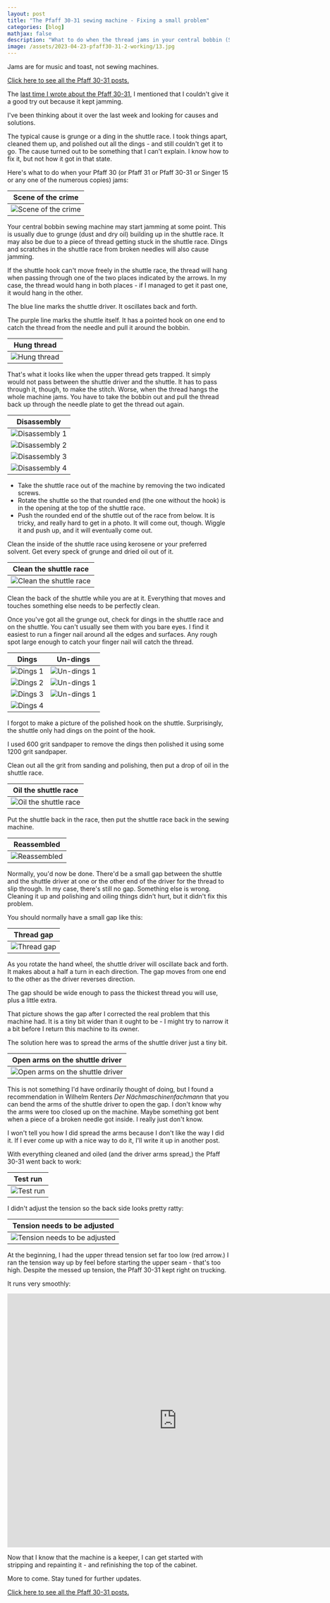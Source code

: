 ```yaml
---
layout: post
title: "The Pfaff 30-31 sewing machine - Fixing a small problem"
categories: [blog]
mathjax: false
description: "What to do when the thread jams in your central bobbin (Singer 15 or Pfaff 30 or 31) sewing machine."
image: /assets/2023-04-23-pfaff30-31-2-working/13.jpg
---
```

Jams are for music and toast, not sewing machines.

[Click here to see all the Pfaff 30-31 posts.](pfaff30-31-toc) 

The [last time I wrote about the Pfaff 30-31,](pfaff30-31-1) I mentioned that I couldn't give it a good try out because it kept jamming.

I've been thinking about it over the last week and looking for causes and solutions.

The typical cause is grunge or a ding in the shuttle race.  I took things apart, cleaned them up, and polished out all the dings - and still couldn't get it to go.  The cause turned out to be something that I can't explain.  I know how to fix it, but not how it got in that state.

Here's what to do when your Pfaff 30 (or Pfaff 31 or Pfaff 30-31 or Singer 15 or any one of the numerous copies) jams:

|Scene of the crime|
|-------------------|
|![Scene of the crime](/assets/2023-04-23-pfaff30-31-2-working/1.jpg)|

Your central bobbin sewing machine may start jamming at some point.  This is usually due to grunge (dust and dry oil) building up in the shuttle race.  It may also be due to a piece of thread getting stuck in the shuttle race.  Dings and scratches in the shuttle race from broken needles will also cause jamming.

If the shuttle hook can't move freely in the shuttle race, the thread will hang when passing through one of the two places indicated by the arrows.  In my case, the thread would hang in both places - if I managed to get it past one, it would hang in the other.

The blue line marks the shuttle driver.  It oscillates back and forth.

The purple line marks the shuttle itself.  It has a pointed hook on one end to catch the thread from the needle and pull it around the bobbin.


|Hung thread|
|-----------|
|![Hung thread](/assets/2023-04-23-pfaff30-31-2-working/2.jpg)|

That's what it looks like when the upper thread gets trapped.  It simply would not pass between the shuttle driver and the shuttle.  It has to pass through it, though, to make the stitch.  Worse, when the thread hangs the whole machine jams.  You have to take the bobbin out and pull the thread back up through the needle plate to get the thread out again.

|Disassembly|
|-----------|
|![Disassembly 1](/assets/2023-04-23-pfaff30-31-2-working/3.jpg)|
|![Disassembly 2](/assets/2023-04-23-pfaff30-31-2-working/4.jpg)|
|![Disassembly 3](/assets/2023-04-23-pfaff30-31-2-working/4A.jpg)|
|![Disassembly 4](/assets/2023-04-23-pfaff30-31-2-working/4B.jpg)|

 - Take the shuttle race out of the machine by removing the two indicated screws.  
 - Rotate the shuttle so the that rounded end (the one without the hook) is in the opening at the top of the shuttle race.
 - Push the rounded end of the shuttle out of the race from below.  It is tricky, and really hard to get in a photo.  It will come out, though. Wiggle it and push up, and it will eventually come out.
 
 Clean the inside of the shuttle race using kerosene or your preferred solvent.  Get every speck of grunge and dried oil out of it.
 
 |Clean the shuttle race|
 |----------------------|
 |![Clean the shuttle race](/assets/2023-04-23-pfaff30-31-2-working/5.jpg)|
 
 Clean the back of the shuttle while you are at it.  Everything that moves and touches something else needs to be perfectly clean.
 
 Once you've got all the grunge out, check for dings in the shuttle race and on the shuttle.  You can't usually see them with you bare eyes. I find it easiest to run a finger nail around all the edges and surfaces.  Any rough spot large enough to catch your finger nail will catch the thread.
 
 |Dings|Un-dings|
 |-----|--------|
 |![Dings 1](/assets/2023-04-23-pfaff30-31-2-working/6.jpg)|![Un-dings 1](/assets/2023-04-23-pfaff30-31-2-working/6A.jpg)|
 |![Dings 2](/assets/2023-04-23-pfaff30-31-2-working/7.jpg)|![Un-dings 1](/assets/2023-04-23-pfaff30-31-2-working/7A.jpg)|
 |![Dings 3](/assets/2023-04-23-pfaff30-31-2-working/8.jpg)|![Un-dings 1](/assets/2023-04-23-pfaff30-31-2-working/8A.jpg)|
 |![Dings 4](/assets/2023-04-23-pfaff30-31-2-working/9.jpg)||
 
 I forgot to make a picture of the polished hook on the shuttle.  Surprisingly, the shuttle only had dings on the point of the hook.
 
 I used 600 grit sandpaper to remove the dings then polished it using some 1200 grit sandpaper.
 
 Clean out all the grit from sanding and polishing, then put a drop of oil in the shuttle race.
 
 |Oil the shuttle race|
 |--------------------|
 |![Oil the shuttle race](/assets/2023-04-23-pfaff30-31-2-working/10.jpg)|
 
 Put the shuttle back in the race, then put the shuttle race back in the sewing machine.
 
 |Reassembled|
 |-----------|
 |![Reassembled](/assets/2023-04-23-pfaff30-31-2-working/11.jpg)|
 
 Normally, you'd now be done.  There'd be a small gap between the shuttle and the shuttle driver at one or the other end of the driver for the thread to slip through.  In my case, there's still no gap.  Something else is wrong.  Cleaning it up and polishing and oiling things didn't hurt, but it didn't fix this problem.
 
 You should normally have a small gap like this:
 
 |Thread gap|
 |----------|
 |![Thread gap](/assets/2023-04-23-pfaff30-31-2-working/12.jpg)|
 
 As you rotate the hand wheel, the shuttle driver will oscillate back and forth.  It makes about a half a turn in each direction.  The gap moves from one end to the other as the driver reverses direction.
 
 The gap should be wide enough to pass the thickest thread you will use, plus a little extra.
 
 That picture shows the gap after I corrected the real problem that this machine had.  It is a tiny bit wider than it ought to be - I might try to narrow it a bit before I return this machine to its owner.
 
 The solution here was to spread the arms of the shuttle driver just a tiny bit.
 
 |Open arms on the shuttle driver|
 |-------------------------------|
 |![Open arms on the shuttle driver](/assets/2023-04-23-pfaff30-31-2-working/13.jpg)|
 
 This is not something I'd have ordinarily thought of doing, but I found a recommendation in Wilhelm Renters *Der Nächmaschinenfachmann* that you can bend the arms of the shuttle driver to open the gap.  I don't know why the arms were too closed up on the machine.  Maybe something got bent when a piece of a broken needle got inside. I really just don't know.
 
 I won't tell you how I did spread the arms because I don't like the way I did it.  If I ever come up with a nice way to do it, I'll write it up in another post.
 
 With everything cleaned and oiled (and the driver arms spread,) the Pfaff 30-31 went back to work:
 
 |Test run|
 |--------|
 |![Test run](/assets/2023-04-23-pfaff30-31-2-working/14.jpg)|
 
 I didn't adjust the tension so the back side looks pretty ratty:
 
 |Tension needs to be adjusted|
 |----------------------------|
 |![Tension needs to be adjusted](/assets/2023-04-23-pfaff30-31-2-working/15.jpg)|
 
 At the beginning, I had the upper thread tension set far too low (red arrow.)  I ran the tension way up by feel before starting the upper seam - that's too high.  Despite the messed up tension, the Pfaff 30-31 kept right on trucking.
 
It runs very smoothly:

 <iframe src="https://player.vimeo.com/video/820285031?h=a5e616861b&amp;title=0&amp;byline=0&amp;portrait=0&amp;speed=0&amp;badge=0&amp;autopause=0&amp;player_id=0&amp;app_id=58479" width="768" height="576" frameborder="0" allow="autoplay; fullscreen; picture-in-picture" allowfullscreen title="Pfaff30-31-1 first tryout"></iframe>

 Now that I know that the machine is a keeper, I can get started with stripping and repainting it - and refinishing the top of the cabinet.
 
 More to come.  Stay tuned for further updates.



[Click here to see all the Pfaff 30-31 posts.](pfaff30-31-toc) 
